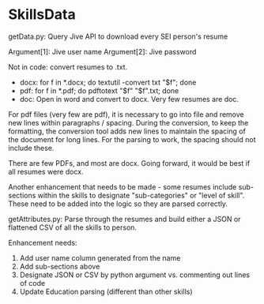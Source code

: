 # SkillsData

getData.py: Query Jive API to download every SEI person's resume

Argument[1]: Jive user name
Argument[2]: Jive password

Not in code: convert resumes to .txt. 
 - docx: for f in *.docx; do textutil -convert txt "$f"; done
 - pdf: for f in *.pdf; do pdftotext "$f" "$f".txt; done
 - doc: Open in word and convert to docx. Very few resumes are doc. 

For pdf files (very few are pdf), it is necessary to go into file and remove new lines within paragraphs / spacing. During the conversion, to keep the formatting, the conversion tool adds new lines to maintain the spacing of the document for long lines. For the parsing to work, the spacing should not include these. 

There are few PDFs, and most are docx. Going forward, it would be best if all resumes were docx. 

Another enhancement that needs to be made - some resumes include sub-sections within the skills to designate "sub-categories" or "level of skill". These need to be added into the logic so they are parsed correctly. 

getAttributes.py: Parse through the resumes and build either a JSON or flattened CSV of all the skills to person. 

Enhancement needs: 
1. Add user name column generated from the name
2. Add sub-sections above
3. Designate JSON or CSV by python argument vs. commenting out lines of code
4. Update Education parsing (different than other skills) 
